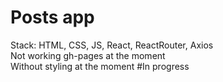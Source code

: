 # Posts app
Stack: HTML, CSS, JS, React, ReactRouter, Axios
</br> 
Not working gh-pages at the moment
</br>
Without styling at the moment
#In progress
